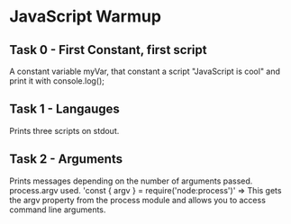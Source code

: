 # JavaScript Warmup

## Task 0 - First Constant, first script
A constant variable myVar, that constant a script "JavaScript is cool" and print it with console.log();

## Task 1 - Langauges
Prints three scripts on stdout.

## Task 2 - Arguments
Prints messages depending on the number of arguments passed. process.argv used.
'const { argv } = require('node:process')' => This gets the argv property from the process module and allows you to access
command line arguments.

